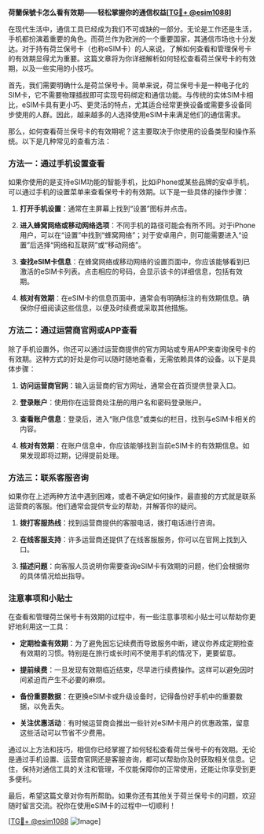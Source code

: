 **荷蘭保號卡怎么看有效期——轻松掌握你的通信权益[[TG💪+ @esim1088](https://t.me/s/esim1088)]**

在现代生活中，通信工具已经成为我们不可或缺的一部分。无论是工作还是生活，手机都扮演着重要的角色。而荷兰作为欧洲的一个重要国家，其通信市场也十分发达。对于持有荷兰保号卡（也称eSIM卡）的人来说，了解如何查看和管理保号卡的有效期显得尤为重要。这篇文章将为你详细解析如何轻松查看荷兰保号卡的有效期，以及一些实用的小技巧。

首先，我们需要明确什么是荷兰保号卡。简单来说，荷兰保号卡是一种电子化的SIM卡，它不需要物理插拔即可实现号码绑定和通信功能。与传统的实体SIM卡相比，eSIM卡具有更小巧、更灵活的特点，尤其适合经常更换设备或需要多设备同步使用的人群。因此，越来越多的人选择使用eSIM卡来满足他们的通信需求。

那么，如何查看荷兰保号卡的有效期呢？这主要取决于你使用的设备类型和操作系统。以下是几种常见的查看方法：

### 方法一：通过手机设置查看

如果你使用的是支持eSIM功能的智能手机，比如iPhone或某些品牌的安卓手机，可以通过手机的设置菜单来查看保号卡的有效期。以下是一些具体的操作步骤：

1. **打开手机设置**：通常在主屏幕上找到“设置”图标并点击。
   
2. **进入蜂窝网络或移动网络选项**：不同手机的路径可能会有所不同。对于iPhone用户，可以在“设置”中找到“蜂窝网络”；对于安卓用户，则可能需要进入“设置”后选择“网络和互联网”或“移动网络”。

3. **查找eSIM卡信息**：在蜂窝网络或移动网络的设置页面中，你应该能够看到已激活的eSIM卡列表。点击相应的号码，会显示该卡的详细信息，包括有效期。

4. **核对有效期**：在eSIM卡的信息页面中，通常会有明确标注的有效期信息。确保你仔细阅读这些信息，以便及时续费或采取其他措施。

### 方法二：通过运营商官网或APP查看

除了手机设置外，你还可以通过运营商提供的官方网站或专用APP来查询保号卡的有效期。这种方式的好处是你可以随时随地查看，无需依赖具体的设备。以下是具体步骤：

1. **访问运营商官网**：输入运营商的官方网址，通常会在首页提供登录入口。

2. **登录账户**：使用你在运营商处注册的用户名和密码登录账户。

3. **查看账户信息**：登录后，进入“账户信息”或类似的栏目，找到与eSIM卡相关的内容。

4. **核对有效期**：在账户信息中，你应该能够找到当前eSIM卡的有效期信息。如果发现即将过期，记得提前处理。

### 方法三：联系客服咨询

如果你在上述两种方法中遇到困难，或者不确定如何操作，最直接的方式就是联系运营商的客服。他们通常会提供专业的帮助，并解答你的疑问。

1. **拨打客服热线**：找到运营商提供的客服电话，拨打电话进行咨询。

2. **在线客服支持**：许多运营商还提供了在线客服服务，你可以在官网上找到入口。

3. **描述问题**：向客服人员说明你需要查询eSIM卡有效期的问题，他们会根据你的具体情况给出指导。

### 注意事项和小贴士

在查看和管理荷兰保号卡有效期的过程中，有一些注意事项和小贴士可以帮助你更好地利用这一工具：

- **定期检查有效期**：为了避免因忘记续费而导致服务中断，建议你养成定期检查有效期的习惯。特别是在旅行或长时间不使用手机的情况下，更要留意。

- **提前续费**：一旦发现有效期临近结束，尽早进行续费操作。这样可以避免因时间紧迫而产生不必要的麻烦。

- **备份重要数据**：在更换eSIM卡或升级设备时，记得备份好手机中的重要数据，以免丢失。

- **关注优惠活动**：有时候运营商会推出一些针对eSIM卡用户的优惠政策，留意这些活动可以节省不少费用。

通过以上方法和技巧，相信你已经掌握了如何轻松查看荷兰保号卡的有效期。无论是通过手机设置、运营商官网还是客服咨询，都可以帮助你及时获取相关信息。记住，保持对通信工具的关注和管理，不仅能保障你的正常使用，还能让你享受到更多便利。

最后，希望这篇文章对你有所帮助。如果你还有其他关于荷兰保号卡的问题，欢迎随时留言交流。祝你在使用eSIM卡的过程中一切顺利！

[[TG💪+ @esim1088](https://t.me/s/esim1088) ![Image](https://i.postimg.cc/4NQfJmqS/Snipaste-2025-05-13-00-14-12.png)]